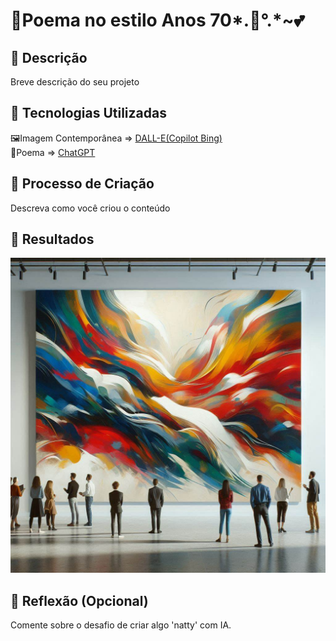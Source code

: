 # 📖Poema no estilo Anos 70*.🌠°.*~💕

## 📒 Descrição
Breve descrição do seu projeto

## 🤖 Tecnologias Utilizadas
🖼Imagem Contemporânea => [DALL-E(Copilot Bing)](https://www.bing.com/chat)  
📖Poema => [ChatGPT](https://chatgpt.com/)

## 🧐 Processo de Criação
Descreva como você criou o conteúdo

## 🚀 Resultados

![Arte Contemporânea](Dall-E.jfif)


## 💭 Reflexão (Opcional)
Comente sobre o desafio de criar algo 'natty' com IA.
